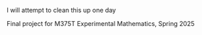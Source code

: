 I will attempt to clean this up one day

Final project for M375T Experimental Mathematics, Spring 2025
